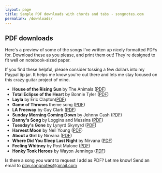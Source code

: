 ```yaml
---
layout: page
title: Sample PDF downloads with chords and tabs - songnotes.com
permalink: /downloads/
---
```


## PDF downloads

Here's a preview of some of the songs I've written up nicely formatted PDFs for. Download these as you please, and print them out! They're designed to fit well on notebook-sized paper.

If you find these helpful, please consider tossing a few dollars into my Paypal tip jar. It helps me know you're out there and lets me stay focused on this crazy guitar project of mine.

<ul>
  <li><strong>House of the Rising Sun</strong> by The Animals (<a href="/printables/[Animals] House of the Rising Sun.pdf">PDF</a>)</li>
  <li><strong>Total Eclipse of the Heart</strong> by Bonnie Tyler (<a href="/printables/[Bonnie Tyler] Total Eclipse of the Heart.pdf">PDF</a>)</li>
  <li><strong>Layla</strong> by Eric Clapton(<a href="/printables/[Eric Clapton] Layla.pdf">PDF</a>)</li>
  <li><strong>Game of Thrones</strong> theme song (<a href="/printables/[Game of Thrones] Theme Song.pdf">PDF</a>)</li>
  <li><strong>LA Freeway</strong> by Guy Clark (<a href="/printables/[Guy Clark] L.A. Freeway.pdf">PDF</a>)</li>
  <li><strong>Sunday Morning Coming Down</strong> by Johnny Cash (<a href="/printables/[Johnny Cash] Sunday Morning Coming Down.pdf">PDF</a>)</li>
  <li><strong>Danny's Song</strong> by Loggins and Messina (<a href="/printables/[Loggins and Messina] Dannys Song.pdf">PDF</a>)</li>
  <li><strong>Tuesday's Gone</strong> by Lynyrd Skynyrd (<a href="/printables/[Lynyrd Skynyrd] Tuesdays Gone.pdf">PDF</a>)</li>
  <li><strong>Harvest Moon</strong> by Neil Young (<a href="/printables/[Neil Young] Harvest Moon.pdf">PDF</a>)</li>
  <li><strong>About a Girl</strong> by Nirvana (<a href="/printables/[Nirvana] About a Girl.pdf">PDF</a>)</li>
  <li><strong>Where Did You Sleep Last Night</strong> by Nirvana (<a href="/printables/[Nirvana] Where Did You Sleep Last Night.pdf">PDF</a>)</li>
  <li><strong>Feeling Whitney</strong> by Post Malone (<a href="/printables/[Post Malone] Feeling Whitney.pdf">PDF</a>)</li>
  <li><strong>Honky Tonk Heroes</strong> by Wayon Jennings (<a href="/printables/[Waylon Jennings] Honky Tonk Heroes.pdf">PDF</a>)</li>
</ul>

Is there a song you want to request I add as PDF? Let me know! Send an email to play.songnotes@gmail.com
